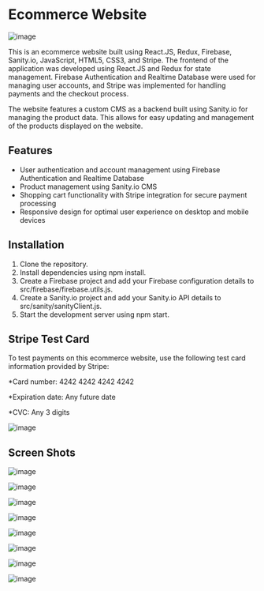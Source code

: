 # Ecommerce Website




![image](https://user-images.githubusercontent.com/106824866/235484945-054606e8-7652-48bf-a9c3-97bbfe84efa8.png)


This is an ecommerce website built using React.JS, Redux, Firebase, Sanity.io, JavaScript, HTML5, CSS3, and Stripe. The frontend of the application was developed using React.JS and Redux for state management. Firebase Authentication and Realtime Database were used for managing user accounts, and Stripe was implemented for handling payments and the checkout process.

The website features a custom CMS as a backend built using Sanity.io for managing the product data. This allows for easy updating and management of the products displayed on the website.


## Features
* User authentication and account management using Firebase Authentication and Realtime Database
* Product management using Sanity.io CMS
* Shopping cart functionality with Stripe integration for secure payment processing
* Responsive design for optimal user experience on desktop and mobile devices


## Installation
1. Clone the repository.
2. Install dependencies using npm install.
3. Create a Firebase project and add your Firebase configuration details to src/firebase/firebase.utils.js.
4. Create a Sanity.io project and add your Sanity.io API details to src/sanity/sanityClient.js.
5. Start the development server using npm start.

## Stripe Test Card 

To test payments on this ecommerce website, use the following test card information provided by Stripe:

*Card number:
4242 4242 4242 4242

*Expiration date:
Any future date

*CVC:
Any 3 digits


![image](https://user-images.githubusercontent.com/106824866/235489413-f08962cb-ca0f-4bb8-90f0-51bd63463179.png)



## Screen Shots

![image](https://user-images.githubusercontent.com/106824866/235487218-d86c81f0-13bf-4b9b-b96a-5df5b1a0752f.png)

![image](https://user-images.githubusercontent.com/106824866/235487359-d64e731f-a2cc-4457-b29b-a8a4a651bb8d.png)

![image](https://user-images.githubusercontent.com/106824866/235487448-90d241b4-f480-4fc4-9d1e-6e5f8f8d702a.png)

![image](https://user-images.githubusercontent.com/106824866/235487538-25a20d2b-db77-4d1c-8c07-9a2a58512138.png)

![image](https://user-images.githubusercontent.com/106824866/235487632-523841b0-845d-4bf6-bbae-e1476727f67e.png)

![image](https://user-images.githubusercontent.com/106824866/235487805-bb4abdd2-2a06-42a3-b719-877e9cadc703.png)

![image](https://user-images.githubusercontent.com/106824866/235488059-d85c5fce-8610-4ed6-a47b-787f0a1fe9d7.png)

![image](https://user-images.githubusercontent.com/106824866/235488115-03a6bd8d-8517-4484-8a02-cff996d18e4b.png)

